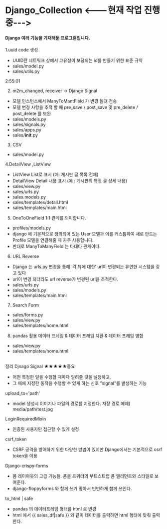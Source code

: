 # Django_Collection <---현재 작업 진행중--->

#### Django 여러 기능을 기재해둔 프로그램입니다. 

1.uuid code 생성
- UUID란 네트워크 상에서 고유성이 보장되는 id를 만들기 위한 표준 규약
- sales/model.py
- sales/utils.py

2:55:01

2. m2m_changed, receiver -> Django Signal
- 모델 인스턴스에서 ManyToMantField 가 변경 될떄 전송
- 모델 변경 사항을 추적 할 때 pre_save / post_save 및 pre_delete / post_delete 를 보완
- sales/models.py
- sales/signals.py
- sales/apps.py
- sales/__init__.py


3. CSV
- sales/model.py

4.DetailView ,ListView
- ListView List로 표시 (예: 게시판 글 목록 전체)
- DetailView Detail 내용 표시 (예 : 게시판의 특정 글 상세 내용)
- sales/view.py
- sales/urls.py
- sales.models.py
- sales/templates/detail.html
- sales/templates/main.html


5. OneToOneField 1:1 관계를 의미합니다.
- profiles/models.py
- django 에 기본적으로 정의되어 있는 User 모델과 이를 커스튬하여 새로 만드는 Profile 모델을 연결해줄 때 자주 사용합니다.
- 반대로 ManyToManyField 는 다대다 관계이다.

6. URL Reverse
- Django 는 urls.py 변경을 통해 ‘각 뷰에 대한’ url이 변경되는 유연한 시스템을 갖고 있다
- url이 변경 되더라도 url reverse가 변경된 url을 추적한다.
- sales/urls.py
- sales/models.py
- sales/templates/main.html

7. Search Form
- sales/forms.py
- sales/view.py
- sales/templates/home.html

8. pandas 활용 데이터 프레임 & 데이터 프레임 치환 & 데이터 프레임 병합
- sales/view.py
- sales/templates/home.html

##
정리
Djnago Signal ★★★★★중요
- 어떤 특정한 일을 수행할 때마다 알려줄 것을 설정하고,
- 그 때에 지정한 동작을 수행할 수 있게 하는 신호 "signal"를 발생하는 기능

upload_to='path'
- model 생성시 이미지나 파일의 경로를 지정한다. 저장 경로 예제) media/path/test.jpg

LoginRequiredMixin
- 인증된 사용자만 접근할 수 있게 설정

csrf_token
- CSRF 공격을 방어하기 위한 다양한 방법이 있지만 Django에서는 기본적으로 csrf token을 이용

Django-crispy-forms
- 폼 레이아웃의 고급 기능들. 폼을 트위터의 부트스트랩 폼 엘리먼트와 스타일로 보여준다.
- django-floppyforms 와 함께 쓰기 좋아서 빈번하게 함께 쓰인다.

to_html | safe
- pandas 의 데이터프레임 형태를 html 로 변경
- html 에서 {{ sales_df|safe }} 와 같이 데이터를 출력하면 html 형태에 맞춰 출력한다.

